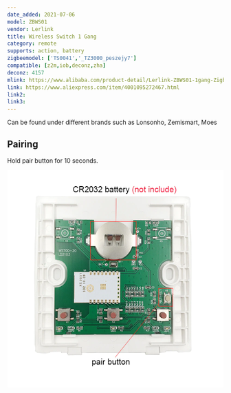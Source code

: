 ```yaml
---
date_added: 2021-07-06
model: ZBWS01
vendor: Lerlink
title: Wireless Switch 1 Gang 
category: remote
supports: action, battery
zigbeemodel: ['TS0041','_TZ3000_peszejy7']
compatible: [z2m,iob,deconz,zha]
deconz: 4157
mlink: https://www.alibaba.com/product-detail/Lerlink-ZBWS01-1gang-Zigbee-Remote-Control_1600135043039.html
link: https://www.aliexpress.com/item/4001095272467.html
link2: 
link3: 
---
```

Can be found under different brands such as Lonsonho, Zemismart, Moes

## Pairing
Hold pair button for 10 seconds.

![Internals](/assets/images/devices/Lerlink_ZBWS02_internals.jpg)